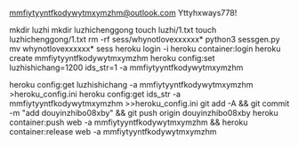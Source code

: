 mmfiytyyntfkodywytmxymzhm@outlook.com
Yttyhxways778!

mkdir luzhi
mkdir luzhichenggong
touch luzhi/1.txt
touch luzhichenggong/1.txt
rm -rf sess/whynotlovexxxxxx*
python3 sessgen.py
mv whynotlovexxxxxx* sess
heroku login -i
heroku container:login
heroku create mmfiytyyntfkodywytmxymzhm
heroku config:set luzhishichang=1200 ids_str=1 -a mmfiytyyntfkodywytmxymzhm

heroku config:get luzhishichang -a mmfiytyyntfkodywytmxymzhm >heroku_config.ini
heroku config:get ids_str -a mmfiytyyntfkodywytmxymzhm >>heroku_config.ini
git add -A && git commit -m "add douyinzhibo08xby" && git push origin douyinzhibo08xby
heroku container:push web -a mmfiytyyntfkodywytmxymzhm && heroku container:release web -a mmfiytyyntfkodywytmxymzhm